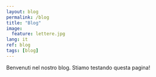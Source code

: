 ```yaml
---
layout: blog
permalink: /blog
title: "Blog"
image:
  feature: lettere.jpg
lang: it
ref: blog
tags: [blog]
---
```

Benvenuti nel nostro blog. Stiamo testando questa pagina!
